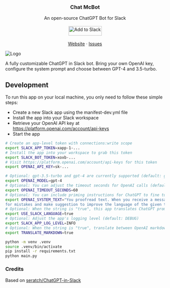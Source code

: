 <!-- PROJECT LOGO -->
<p align="center">
  

  <h3 align="center">Chat McBot</h3>

  <p align="center">
    An open-source ChatGPT Bot for Slack
    <br />
    <br />
    <a href="https://get.mcbot.chat"><img alt="Add to Slack" height="30" width="105" src="https://platform.slack-edge.com/img/add_to_slack.png"  /></a>
    <br />
    <br />
    <!-- <a href="https://slack.cal.com/slack">Slack</a>
    · -->
    <a href="https://mcbot.chat">Website</a>
    ·
    <a href="/issues">Issues</a>
  </p>
</p>

<img src="https://www.mcbot.chat/assets/example.png.webp" alt="Logo">


A fully customizable ChatGPT in Slack bot. Bring your own OpenAI key, configure the system prompt and choose between GPT-4 and 3.5-turbo.



## Development


To run this app on your local machine, you only need to follow these simple steps:

* Create a new Slack app using the manifest-dev.yml file
* Install the app into your Slack workspace
* Retrieve your OpenAI API key at https://platform.openai.com/account/api-keys
* Start the app

```bash
# Create an app-level token with connections:write scope
export SLACK_APP_TOKEN=xapp-1-...
# Install the app into your workspace to grab this token
export SLACK_BOT_TOKEN=xoxb-...
# Visit https://platform.openai.com/account/api-keys for this token
export OPENAI_API_KEY=sk-...

# Optional: gpt-3.5-turbo and gpt-4 are currently supported (default: gpt-3.5-turbo)
export OPENAI_MODEL=gpt-4
# Optional: You can adjust the timeout seconds for OpenAI calls (default: 30)
export OPENAI_TIMEOUT_SECONDS=60
# Optional: You can include priming instructions for ChatGPT to fine tune the bot purpose
export OPENAI_SYSTEM_TEXT="You proofread text. When you receive a message, you will check
for mistakes and make suggestion to improve the language of the given text"
# Optional: When the string is "true", this app translates ChatGPT prompts into a user's preferred language (default: true)
export USE_SLACK_LANGUAGE=true
# Optional: Adjust the app's logging level (default: DEBUG)
export SLACK_APP_LOG_LEVEL=INFO
# Optional: When the string is "true", translate between OpenAI markdown and Slack mrkdwn format (default: false)
export TRANSLATE_MARKDOWN=true

python -m venv .venv
source .venv/bin/activate
pip install -r requirements.txt
python main.py
```

### Credits

Based on [seratch/ChatGPT-in-Slack](/https://github.com/seratch/ChatGPT-in-Slack)

